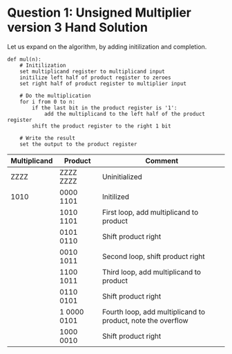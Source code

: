 # Question 1: Unsigned Multiplier version 3 Hand Solution

Let us expand on the algorithm, by adding initilization and completion.

```
def mul(n):
    # Initilization
    set multiplicand register to multiplicand input
    initilize left half of product register to zeroes
    set right half of product register to multiplier input

    # Do the multiplication
    for i from 0 to n:
        if the last bit in the product register is '1':
            add the multiplicand to the left half of the product register
        shift the product register to the right 1 bit

    # Write the result
    set the output to the product register
```

| Multiplicand |   Product   |                 Comment                                     |
|--------------|-------------|-------------------------------------------------------------|
|    ZZZZ      |   ZZZZ ZZZZ | Uninitialized                                               |
|    1010      |   0000 1101 | Initilized                                                  |
|              |   1010 1101 | First loop, add multiplicand to product                     |
|              |   0101 0110 | Shift product right                                         |
|              |   0010 1011 | Second loop, shift product right                            |
|              |   1100 1011 | Third loop, add multiplicand to product                     |
|              |   0110 0101 | Shift product right                                         |
|              | 1 0000 0101 | Fourth loop, add multiplicand to product, note the overflow |
|              |   1000 0010 | Shift product right                                         |
